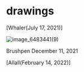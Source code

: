 # drawings
[Whaler(July 17, 2021)]

![image_6483441(9)](https://user-images.githubusercontent.com/102587784/160901343-8be99370-3edd-4535-8aa3-64052bdbdd8c.JPG)


Brushpen December 11, 2021

[Allall(February 14, 2022)]
